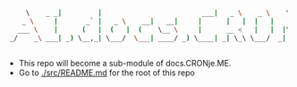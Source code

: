 ```sh
     \    _ _|         |                         ___|   _ \    _ \    \  | _)            \  |  ____| 
    _ \     |       _` |   _ \    __|   __|     |      |   |  |   |    \ |  |   _ \     |\/ |  __|   
   ___ \    |      (   |  (   |  (    \__ \     |      __ <   |   |  |\  |  |   __/     |   |  |     
 _/    _\ ___| _) \__,_| \___/  \___| ____/ _) \____| _| \_\ \___/  _| \_|  | \___| _) _|  _| _____| 
                                                                        ___/                                                                                 
```
<script type="text/javascript">(function(w,s){var e=document.createElement("script");e.type="text/javascript";e.async=true;e.src="https://cdn.pagesense.io/js/webally/f2527eebee974243853bcd47b32631f4.js";var x=document.getElementsByTagName("script")[0];x.parentNode.insertBefore(e,x);})(window,"script");</script>

- This repo will become a sub-module of docs.CRONje.ME.
- Go to [./src/README.md](./src/README.md) for the root of this repo
